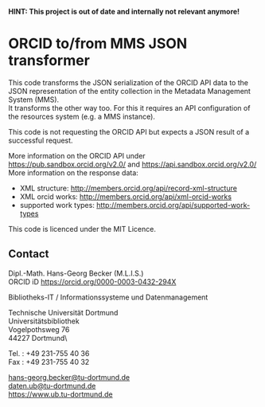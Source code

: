 **HINT: This project is out of date and internally not relevant anymore!**


# ORCID to/from MMS JSON transformer

This code transforms the JSON serialization of the ORCID API data to the JSON representation of the entity collection in the Metadata Management System (MMS).\
It transforms the other way too. For this it requires an API configuration of the resources system (e.g. a MMS instance).

This code is not requesting the ORCID API but expects a JSON result of a successful request. 

More information on the ORCID API under https://pub.sandbox.orcid.org/v2.0/ and https://api.sandbox.orcid.org/v2.0/ \
More information on the response data:
- XML structure: http://members.orcid.org/api/record-xml-structure
- XML orcid works: http://members.orcid.org/api/xml-orcid-works
- supported work types: http://members.orcid.org/api/supported-work-types


This code is licenced under the MIT Licence.

## Contact

Dipl.-Math. Hans-Georg Becker (M.L.I.S.)\
ORCID iD https://orcid.org/0000-0003-0432-294X

Bibliotheks-IT / Informationssysteme und Datenmanagement 

Technische Universität Dortmund\
Universitätsbibliothek\
Vogelpothsweg 76\
44227 Dortmund\

Tel.  : +49 231-755 40 36\
Fax   : +49 231-755 40 32

hans-georg.becker@tu-dortmund.de\
daten.ub@tu-dortmund.de\
https://www.ub.tu-dortmund.de
